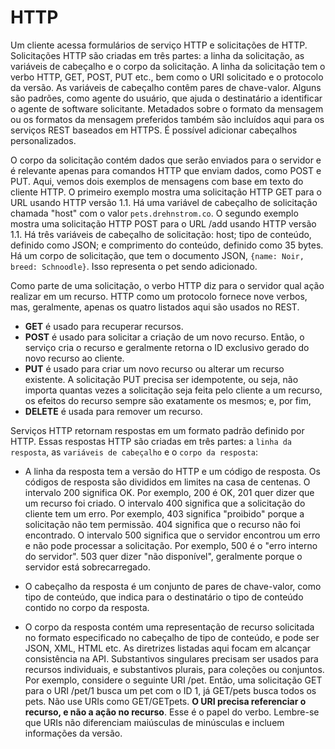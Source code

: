 # HTTP

Um cliente acessa formulários de serviço HTTP e solicitações de HTTP. Solicitações HTTP são criadas em três partes: a linha da solicitação, as variáveis de cabeçalho e o corpo da solicitação. A linha da solicitação tem o verbo HTTP, GET, POST, PUT etc., bem como o URI solicitado e o protocolo da versão. As variáveis de cabeçalho contêm pares de chave-valor. Alguns são padrões, como agente do usuário, que ajuda o destinatário a identificar o agente de software solicitante. Metadados sobre o formato da mensagem ou os formatos da mensagem preferidos também são incluídos aqui para os serviços REST baseados em HTTPS. É possível adicionar cabeçalhos personalizados.

O corpo da solicitação contém dados que serão enviados para o servidor e é relevante apenas para comandos HTTP que enviam dados, como POST e PUT. Aqui, vemos dois exemplos de mensagens com base em texto do cliente HTTP. O primeiro exemplo mostra uma solicitação HTTP GET para o URL usando HTTP versão 1.1. Há uma variável de cabeçalho de solicitação chamada "host" com o valor `pets.drehnstrom.co`. O segundo exemplo mostra uma solicitação HTTP POST para o URL /add usando HTTP versão 1.1. Há três variáveis de cabeçalho de solicitação: host; tipo de conteúdo, definido como JSON; e comprimento do conteúdo, definido como 35 bytes. Há um corpo de solicitação, que tem o documento JSON, `{name: Noir, breed: Schnoodle}`. Isso representa o pet sendo adicionado.

Como parte de uma solicitação, o verbo HTTP diz para o servidor qual ação realizar em um recurso. HTTP como um protocolo fornece nove verbos, mas, geralmente, apenas os quatro listados aqui são usados no REST.

- **GET** é usado para recuperar recursos. 
- **POST** é usado para solicitar a criação de um novo recurso. Então, o serviço cria o recurso e geralmente retorna o ID exclusivo gerado do novo recurso ao cliente. 
- **PUT** é usado para criar um novo recurso ou alterar um recurso existente. A solicitação PUT precisa ser idempotente, ou seja, não importa quantas vezes a solicitação seja feita pelo cliente a um recurso, os efeitos do recurso sempre são exatamente os mesmos; e, por fim,
- **DELETE** é usada para remover um recurso.

Serviços HTTP retornam respostas em um formato padrão definido por HTTP. Essas respostas HTTP são criadas em três partes: a `linha da resposta`, as `variáveis de cabeçalho` e o `corpo da resposta`:

- A linha da resposta tem a versão do HTTP e um código de resposta. Os códigos de resposta são divididos em limites na casa de centenas. O intervalo 200 significa OK. Por exemplo, 200 é OK, 201 quer dizer que um recurso foi criado. O intervalo 400 significa que a solicitação do cliente tem um erro. Por exemplo, 403 significa "proibido" porque a solicitação não tem permissão. 404 significa que o recurso não foi encontrado. O intervalo 500 significa que o servidor encontrou um erro e não pode processar a solicitação. Por exemplo, 500 é o "erro interno do servidor". 503 quer dizer "não disponível", geralmente porque o servidor está sobrecarregado.

- O cabeçalho da resposta é um conjunto de pares de chave-valor, como tipo de conteúdo, que indica para o destinatário o tipo de conteúdo contido no corpo da resposta. 
    
- O corpo da resposta contém uma representação de recurso solicitada no formato especificado no cabeçalho de tipo de conteúdo, e pode ser JSON, XML, HTML etc. As diretrizes listadas aqui focam em alcançar consistência na API. Substantivos singulares precisam ser usados para recursos individuais, e substantivos plurais, para coleções ou conjuntos. Por exemplo, considere o seguinte URI /pet. Então, uma solicitação GET para o URI /pet/1 busca um pet com o ID 1, já GET/pets busca todos os pets. Não use URIs como GET/GETpets. **O URI precisa referenciar o recurso, e não a ação no recurso**. Esse é o papel do verbo. Lembre-se que URIs não diferenciam maiúsculas de minúsculas e incluem informações da versão.
